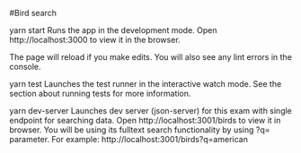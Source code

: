 #Bird search

yarn start
Runs the app in the development mode.
Open http://localhost:3000 to view it in the browser.

The page will reload if you make edits.
You will also see any lint errors in the console.

yarn test
Launches the test runner in the interactive watch mode.
See the section about running tests for more information.

yarn dev-server
Launches dev server (json-server) for this exam with single endpoint for searching data.
Open http://localhost:3001/birds to view it in browser.
You will be using its fulltext search functionality by using ?q= parameter.
For example: http://localhost:3001/birds?q=american